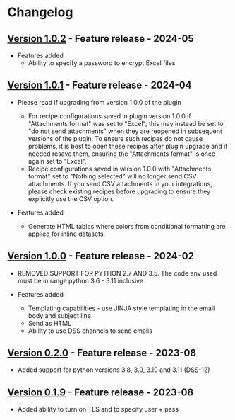 # Changelog

## [Version 1.0.2](https://github.com/dataiku/dss-plugin-sendmail/releases/tag/v1.0.2) - Feature release - 2024-05

- Features added
  - Ability to specify a password to encrypt Excel files

## [Version 1.0.1](https://github.com/dataiku/dss-plugin-sendmail/releases/tag/v1.0.1) - Feature release - 2024-04

- Please read if upgrading from version 1.0.0 of the plugin
  - For recipe configurations saved in plugin version 1.0.0 if "Attachments format" was set to "Excel", this may instead be set to "do not send attachments" when they are reopened in subsequent versions of the plugin. To ensure such recipes do not cause problems, it is best to open these recipes after plugin upgrade and if needed resave them, ensuring the "Attachments format" is once again set to "Excel".
  - Recipe configurations saved in version 1.0.0 with "Attachments format" set to "Nothing selected" will no longer send CSV attachments. If you send CSV attachments in your integrations, please check existing recipes before upgrading to ensure they explicitly use the CSV option.

- Features added
  - Generate HTML tables where colors from conditional formatting are applied for inline datasets

## [Version 1.0.0](https://github.com/dataiku/dss-plugin-sendmail/releases/tag/v1.0.0) - Feature release - 2024-02

- REMOVED SUPPORT FOR PYTHON 2.7 AND 3.5. The code env used must be in range python 3.6 - 3.11 inclusive

- Features added
  - Templating capabilities - use JINJA style templating in the email body and subject line
  - Send as HTML
  - Ability to use DSS channels to send emails

## [Version 0.2.0](https://github.com/dataiku/dss-plugin-sendmail/releases/tag/v0.2.0) - Feature release - 2023-08

- Added support for python versions 3.8, 3.9, 3.10 and 3.11 (DSS-12)

## [Version 0.1.9](https://github.com/dataiku/dss-plugin-sendmail/releases/tag/v0.1.9) - Feature release - 2023-08

- Added ability to turn on TLS and to specify user + pass

